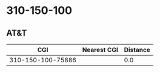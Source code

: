 # 310-150-100
## AT&T


| CGI | Nearest CGI | Distance |
|-----|-------------|----------|
| 310-150-100-75886 |  | 0.0 |
